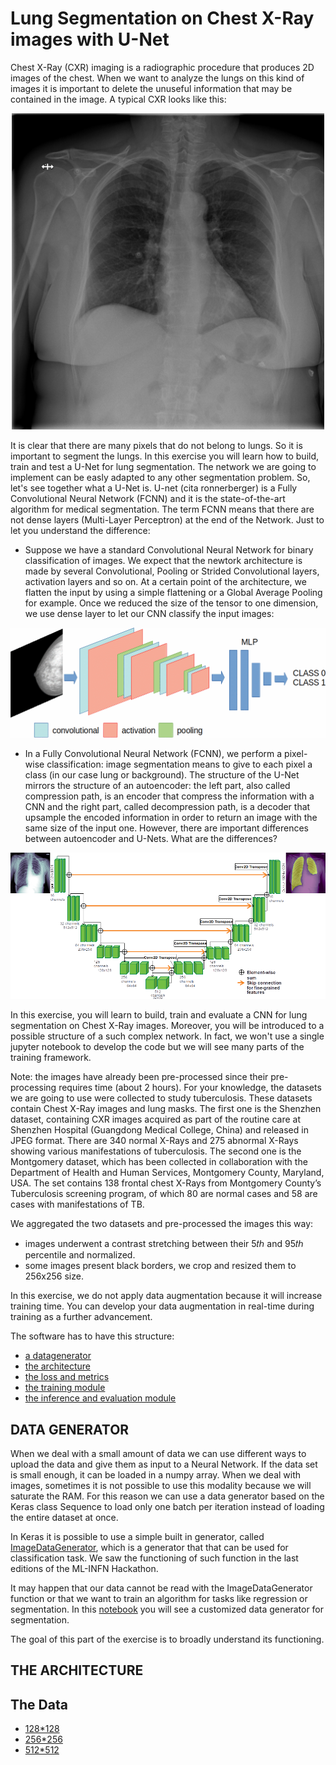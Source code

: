 # **Lung Segmentation on Chest X-Ray images with U-Net**

Chest X-Ray (CXR) imaging is a radiographic procedure that produces 2D images of the chest. When we want to analyze the lungs on this kind of images it is important to delete the unuseful information that may be contained in the image. A typical CXR looks like this:

<p align="center">
  <img src="images/P_3_190_org.png" alt="fishy" class="bg-primary mb-1" width="500px">
</p>

It is clear that there are many pixels that do not belong to lungs. So it is important to segment the lungs. In this exercise you will learn how to build, train and test a U-Net for lung segmentation. The network we are going to implement can be easly adapted to any other segmentation problem. So, let's see together what a U-Net is.
U-net (cita ronnerberger) is a Fully Convolutional Neural Network (FCNN) and it is the state-of-the-art algorithm for medical segmentation. The term FCNN means that there are not dense layers (Multi-Layer Perceptron) at the end of the Network. Just to let you understand the difference:

- Suppose we have a standard Convolutional Neural Network for binary classification of images. We expect that the newtork architecture is made by several Convolutional, Pooling or Strided Convolutional layers, activation layers and so on. At a certain point of the architecture, we flatten the input by using a simple flattening or a Global Average Pooling for example. Once we reduced the size of the tensor to one dimension, we use dense layer to let our CNN classify the input images:

<p align="center">
  <img src="./images/cnnfull2sfondo.gif" alt="" class="bg-primary mb-1" width="700px">
</p>


- In a Fully Convolutional Neural Network (FCNN), we perform a pixel-wise classification: image segmentation means to give to each pixel a class (in our case lung or background). The structure of the U-Net mirrors the structure of an autoencoder: the left part, also called compression path, is an encoder that compress the information with a CNN and the right part, called decompression path, is a decoder that upsample the encoded information in order to return an image with the same size of the input one. However, there are important differences between autoencoder and U-Nets. What are the differences?

<p align="center">
  <img src="./images/unet_lung.png" alt="" class="bg-primary mb-1" width="700px">
</p>

In this exercise, you will learn to build, train and evaluate a CNN for lung segmentation on Chest X-Ray images. Moreover, you will be introduced to a possible structure of a such complex network. In fact, we won't use a single jupyter notebook to develop the code but we will see many parts of the training framework.

Note: the images have already been pre-processed since their pre-processing requires time (about 2 hours). 
For your knowledge, the datasets we are going to use were collected to study tuberculosis. These datasets contain Chest X-Ray images and lung masks. The first
one is the Shenzhen dataset, containing CXR images acquired as part of the routine care at Shenzhen Hospital (Guangdong Medical College, China) and released in JPEG format. There are 340 normal X-Rays and 275 abnormal X-Rays showing various manifestations of tuberculosis. The second one is the Montgomery dataset, which has
been collected in collaboration with the Department of Health and Human Services, Montgomery County, Maryland, USA. The set contains 138 frontal chest X-Rays from Montgomery County’s Tuberculosis screening program, of which 80 are normal cases and 58 are cases with manifestations of TB. 

We aggregated the two datasets and pre-processed the images this way:
- images underwent a contrast stretching between their 5𝑡ℎ and 95𝑡ℎ percentile and normalized. 
- some images present black borders, we crop and resized them to 256x256 size.

In this exercise, we do not apply data augmentation because it will increase training time. You can develop your data augmentation in real-time during training as a further advancement.

The software has to have this structure:
- [a datagenerator ](Data_Generator/DataGenerator.ipynb)
- [the architecture](UNet_Arch/UNET_architecture.ipynb)
- [the loss and metrics](Loss_Metrics/LossMetrics.ipynb)
- [the training module](./Train_UNET.ipynb)
- [the inference and evaluation module](./Predict_UNet.ipynb)

## DATA GENERATOR

When we deal with a small amount of data we can use different ways to upload the data and give them as input to a Neural Network. If the data set is small enough, it can be loaded in a numpy array. When we deal with images, sometimes it is not possible to use this modality because we will saturate the RAM. For this reason we can use a data generator based on the Keras class Sequence to load only one batch per iteration instead of loading the entire dataset at once.

In Keras it is possible to use a simple built in generator, called  [ImageDataGenerator](https://www.tensorflow.org/api_docs/python/tf/keras/preprocessing/image/ImageDataGenerator), which is a generator that that can be used for classification task. We saw the functioning of such function in the last editions of the ML-INFN Hackathon.

It may happen that our data cannot be read with the ImageDataGenerator function or that we want to train an algorithm for tasks like regression or segmentation.
In this [notebook](Data_Generator/DataGenerator.ipynb) you will see a customized data generator for segmentation.

The goal of this part of the exercise is to broadly understand its functioning.

## THE ARCHITECTURE

## The Data

* [128*128](https://pandora.infn.it/public/f10e06)
* [256*256](https://pandora.infn.it/public/88b1cf)
* [512*512](https://pandora.infn.it/public/ced7f7)
